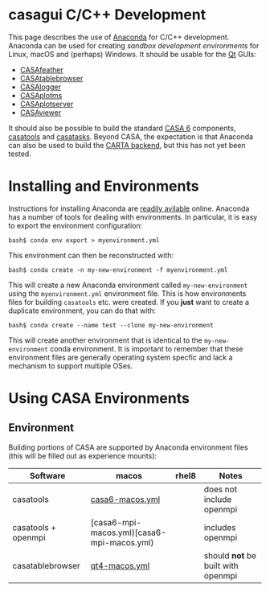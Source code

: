 # casagui C/C++ Development

This page describes the use of [Anaconda](https://www.anaconda.com/) for C/C++ development. Anaconda can be used for creating *sandbox development environments* for Linux, macOS and (perhaps) Windows. It should be usable for the [Qt](https://www.qt.io/) GUIs:

*  [CASAfeather](https://open-bitbucket.nrao.edu/projects/CASA/repos/casafeather/browse)
*  [CASAtablebrowser](https://open-bitbucket.nrao.edu/projects/CASA/repos/casatablebrowser/browse)
*  [CASAlogger](https://open-bitbucket.nrao.edu/projects/CASA/repos/casalogger/browse)
*  [CASAplotms](https://open-bitbucket.nrao.edu/projects/CASA/repos/casaplotms/browse)
*  [CASAplotserver](https://open-bitbucket.nrao.edu/projects/CASA/repos/casaplotserver/browse)
*  [CASAviewer](https://open-bitbucket.nrao.edu/projects/CASA/repos/casaviewer/browse)

It should also be possible to build the standard [CASA 6](https://casadocs.readthedocs.io/en/latest/) components, [casatools](https://open-bitbucket.nrao.edu/projects/CASA/repos/casa6/browse/casatools) and [casatasks](https://open-bitbucket.nrao.edu/projects/CASA/repos/casa6/browse/casatasks). Beyond CASA, the expectation is that Anaconda can also be used to build the [CARTA backend](https://github.com/CARTAvis/carta-backend), but this has not yet been tested.

# Installing and Environments

Instructions for installing Anaconda are [readily avilable](https://docs.anaconda.com/anaconda/install/index.html) online. Anaconda has a number of tools for dealing with environments. In particular, it is easy to export the environment configuration:

```
bash$ conda env export > myenvironment.yml
```
This environment can then be reconstructed with:
```
bash$ conda create -n my-new-environment -f myenvironment.yml
```
This will create a new Anaconda environment called `my-new-environment` using the `myenvironment.yml` environment file. This is how environments files for building `casatools` etc. were created. If you **just** want to create a duplicate environment, you can do that with:

```
bash$ conda create --name test --clone my-new-environment
```
This will create another environment that is identical to the `my-new-environment` conda environment. It is important to remember that these environment files are generally operating system specfic and lack a mechanism to support multiple OSes.

# Using CASA Environments

## Environment

Building portions of CASA are supported by Anaconda environment files (this will be filled out as experience mounts):

| Software | macos | rhel8 | Notes |
| --- | --- | --- | --- |
| casatools | [casa6-macos.yml](casa6-macos.yml) | | does not include openmpi |
| casatools + openmpi | [casa6-mpi-macos.yml)[casa6-mpi-macos.yml) | | includes openmpi |
| casatablebrowser | [qt4-macos.yml](qt4-macos.yml) | | should **not** be built with openmpi |

